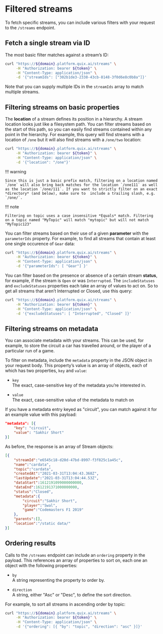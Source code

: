 # Filtered streams

To fetch specific streams, you can include various filters with your request to the `/streams` endpoint.

## Fetch a single stream via ID

The most basic filter matches against a stream’s ID:

```bash
curl "https://${domain}.platform.quix.ai/streams" \
     -H "Authorization: bearer ${token}" \
     -H "Content-Type: application/json" \
     -d '{"streamIds": ["302b1de3-2338-43cb-8148-3f0d6e8c0b8a"]}'
```

Note that you can supply multiple IDs in the `streamIds` array to match multiple streams.

## Filtering streams on basic properties

The **location** of a stream defines its position in a hierarchy. A stream location looks just like a filesystem path. You can filter streams based on the start of this path, so you can easily find streams contained within any point in the hierarchy. For example, this query will find streams with a location of `/one` but it will also find streams with a `/one/two` location:

```bash
curl "https://${domain}.platform.quix.ai/streams" \
     -H "Authorization: bearer ${token}" \
     -H "Content-Type: application/json" \
     -d '{"location": "/one"}'
```

!!! warning

	Since this is just a basic prefix match, filtering on a location named `/one` will also bring back matches for the location `/one111` as well as the location `/one/111`. If you want to strictly filter on an exact *directory* (and below), make sure to 	include a trailing slash, e.g. `/one/`.

!!! note

	Filtering on topic uses a case insensitive *Equals* match. Filtering on a topic named "MyTopic" will match "mytopic" but will not match "MyTopic123"

You can filter streams based on their use of a given **parameter** with the `parameterIds` property. For example, to find all streams that contain at least one single occurence of `Gear` data:

```bash
curl "https://${domain}.platform.quix.ai/streams" \
     -H "Authorization: bearer ${token}" \
     -H "Content-Type: application/json" \
     -d '{"parameterIds": [ "Gear"] }'
```

You can filter based on the presence or absence of a certain stream **status**, for example, if the stream is `Open` or was `Interrupted`. The `includeStatuses` and `excludeStatuses` properties each take an array of values to act on. So to get all streams that aren’t Interrupted or Closed, use this query:

```bash
curl "https://${domain}.platform.quix.ai/streams" \
     -H "Authorization: bearer ${token}" \
     -H "Content-Type: application/json" \
     -d '{"excludeStatuses": [ "Interrupted", "Closed" ]}'
```

## Filtering streams on metadata

You can associate metadata with your streams. This can be used, for example, to store the circuit a car has travelled around, or the player of a particular run of a game.

To filter on metadata, include the `metadata` property in the JSON object in your request body. This property’s value is an array of objects, each of which has two properties, `key` and `value`:

  - `key`  
    The exact, case-sensitive key of the metadata you’re interested in.

  - `value`  
    The exact, case-sensitive value of the metadata to match on

If you have a metadata entry keyed as "circuit", you can match against it for an example value with this payload:

```json
"metadata": [{
    "key": "circuit",
    "value": "Sakhir Short"
}]
```

As before, the response is an array of Stream objects:

```json
[{
    "streamId":"e6545c18-d20d-47bd-8997-f3f825c1a45c",
    "name":"cardata",
    "topic":"cardata",
    "createdAt":"2021-03-31T13:04:43.368Z",
    "lastUpdate":"2021-03-31T13:04:44.53Z",
    "dataStart":1612191099000000000,
    "dataEnd":1612191371000000000,
    "status":"Closed",
    "metadata":{
        "circuit":"Sakhir Short",
        "player":"Swal",
        "game":"Codemasters F1 2019"
    },
    "parents":[],
    "location":"/static data/"
}]
```

## Ordering results

Calls to the `/streams` endpoint can include an `ordering` property in the payload. This references an array of properties to sort on, each one an object with the following properties:

  - `by`  
    A string representing the property to order by.

  - `direction`  
    A string, either "Asc" or "Desc", to define the sort direction.

For example, to sort all streams in ascending order by topic:

```bash
curl "https://${domain}.platform.quix.ai/streams" \
     -H "Authorization: bearer ${token}" \
     -H "Content-Type: application/json" \
     -d '{"ordering": [{ "by": "topic", "direction": "asc" }]}'
```
